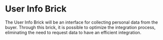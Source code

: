 # User Info Brick

The User Info Brick will be an interface for collecting personal data from the buyer. Through this brick, it is possible to optimize the integration process, eliminating the need to request data to have an efficient integration.